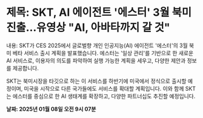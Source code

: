 # **제목: SKT, AI 에이전트 '에스터' 3월 북미 진출…유영상 "AI, 아바타까지 갈 것"**

  내용: SKT가 CES 2025에서 글로벌향 개인 인공지능(AI) 에이전트 '에스터'의 3월 북미 베타 서비스 출시 계획을 발표했습니다. 에스터는 '일상 관리'를 기반으로 한 새로운 AI 서비스로, 이용자의 의도를 파악하여 실행 가능한 계획을 세우고, 다양한 제안과 정보를 제공합니다.

SKT는 북미시장을 타깃으로 하는 이 서비스를 하반기에 미국에서 정식으로 출시할 예정이며, 미국을 시작으로 다른 국가들에도 서비스를 확대할 계획입니다. 이와 함께 SKT는 에스터를 중심으로 한 AI 생태계를 확장하고, 다양한 파트너십도 추진할 예정입니다.

  **날짜: 2025년 01월 08일 오전 9시 07분**